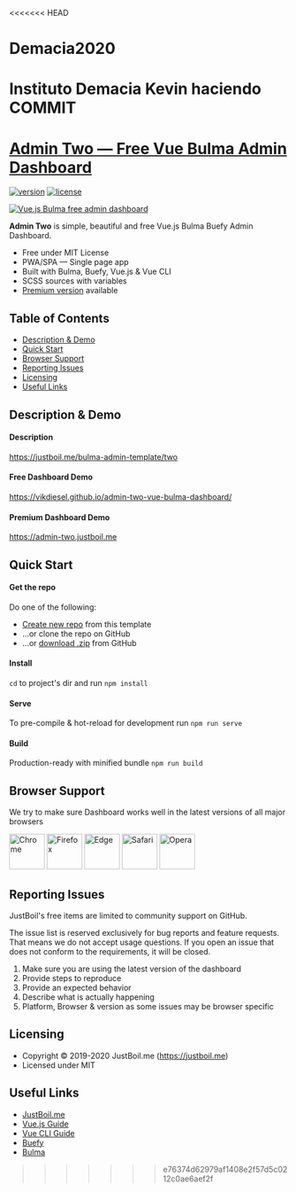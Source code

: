 <<<<<<< HEAD
# Demacia2020
Instituto Demacia
Kevin haciendo COMMIT
=======
# [Admin Two — Free Vue Bulma Admin Dashboard](https://justboil.me/bulma-admin-template/two)

[![version](https://img.shields.io/github/v/release/vikdiesel/admin-two-vue-bulma-dashboard)](https://justboil.me/bulma-admin-template/two)  [![license](https://img.shields.io/badge/license-MIT-blue.svg)](https://justboil.me/bulma-admin-template/two)

[![Vue.js Bulma free admin dashboard](https://justboil.me/images/two/repository-preview-hi-res.png)](https://vikdiesel.github.io/admin-two-vue-bulma-dashboard/)

**Admin Two** is simple, beautiful and free Vue.js Bulma Buefy Admin Dashboard.

* Free under MIT License
* PWA/SPA — Single page app
* Built with Bulma, Buefy, Vue.js & Vue CLI
* SCSS sources with variables
* [Premium version](https://justboil.me/bulma-admin-template/two) available

## Table of Contents

* [Description & Demo](#description-demo)
* [Quick Start](#quick-start)
* [Browser Support](#browser-support)
* [Reporting Issues](#reporting-issues)
* [Licensing](#licensing)
* [Useful Links](#useful-links)

## Description & Demo

#### Description

https://justboil.me/bulma-admin-template/two

#### Free Dashboard Demo 

https://vikdiesel.github.io/admin-two-vue-bulma-dashboard/

#### Premium Dashboard Demo

https://admin-two.justboil.me

## Quick Start

#### Get the repo

Do one of the following:

* [Create new repo](https://github.com/vikdiesel/admin-two-vue-bulma-dashboard/generate) from this template
* &hellip;or clone the repo on GitHub
* &hellip;or [download .zip](https://github.com/vikdiesel/admin-two-vue-bulma-dashboard/archive/master.zip) from GitHub

#### Install

`cd` to project's dir and run `npm install` 

#### Serve

To pre-compile & hot-reload for development run `npm run serve`

#### Build

Production-ready with minified bundle `npm run build`

## Browser Support

We try to make sure Dashboard works well in the latest versions of all major browsers

<img src="https://justboil.me/images/browsers-svg/chrome.svg" width="64" height="64" alt="Chrome"> <img src="https://justboil.me/images/browsers-svg/firefox.svg" width="64" height="64" alt="Firefox"> <img src="https://justboil.me/images/browsers-svg/edge.svg" width="64" height="64" alt="Edge"> <img src="https://justboil.me/images/browsers-svg/safari.svg" width="64" height="64" alt="Safari"> <img src="https://justboil.me/images/browsers-svg/opera.svg" width="64" height="64" alt="Opera">

## Reporting Issues

JustBoil's free items are limited to community support on GitHub.

The issue list is reserved exclusively for bug reports and feature requests. That means we do not accept usage questions. If you open an issue that does not conform to the requirements, it will be closed.

1. Make sure you are using the latest version of the dashboard
2. Provide steps to reproduce
3. Provide an expected behavior
4. Describe what is actually happening 
5. Platform, Browser & version as some issues may be browser specific

## Licensing

- Copyright &copy; 2019-2020 JustBoil.me (https://justboil.me)
- Licensed under MIT

## Useful Links

- [JustBoil.me](https://justboil.me)
- [Vue.js Guide](https://vuejs.org/v2/guide/)
- [Vue CLI Guide](https://cli.vuejs.org/guide/)
- [Buefy](https://buefy.org)
- [Bulma](https://bulma.io)
>>>>>>> e76374d62979af1408e2f57d5c0212c0ae6aef2f
